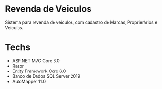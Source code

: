 # Revenda de Veiculos
Sistema para revenda de veículos, com cadastro de Marcas, Proprierários e Veículos.

# Techs
* ASP.NET MVC Core 6.0
* Razor
* Entity Framework Core 6.0
* Banco de Dados SQL Server 2019
* AutoMapper 11.0
